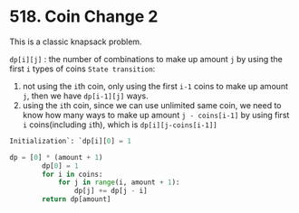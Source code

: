 # 518. Coin Change 2



This is a classic knapsack problem.

`dp[i][j]` : the number of combinations to make up amount `j` by using the first `i` types of coins
`State transition`:

1. not using the `i`th coin, only using the first `i-1` coins to make up amount `j`, then we have `dp[i-1][j]` ways.
2. using the `i`th coin, since we can use unlimited same coin, we need to know how many ways to make up amount `j - coins[i-1]` by using first `i` coins(including `i`th), which is `dp[i][j-coins[i-1]]`

```python
Initialization`: `dp[i][0] = 1
```



```python
dp = [0] * (amount + 1)
        dp[0] = 1
        for i in coins:
            for j in range(i, amount + 1):
                dp[j] += dp[j - i]
        return dp[amount]
```


